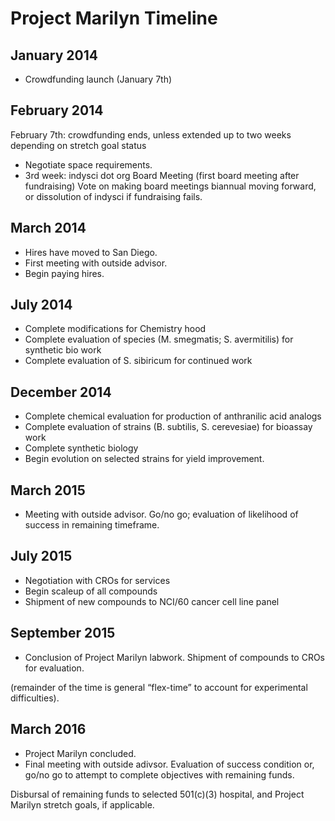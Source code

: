 Project Marilyn Timeline
========================

January 2014
------------
* Crowdfunding launch (January 7th)

February 2014
-------------
February 7th: crowdfunding ends, unless extended up to two weeks depending on stretch goal status

* Negotiate space requirements.
* 3rd week:  indysci dot org Board Meeting (first board meeting after fundraising)  Vote on making board meetings biannual moving forward, or dissolution of indysci if fundraising fails.

March 2014
----------
* Hires have moved to San Diego. 
* First meeting with outside advisor.
* Begin paying hires.

July 2014
---------
* Complete modifications for Chemistry hood
* Complete evaluation of species (M. smegmatis; S. avermitilis) for synthetic bio work
* Complete evaluation of S. sibiricum for continued work

December 2014
-------------
* Complete chemical evaluation for production of anthranilic acid analogs
* Complete evaluation of strains (B. subtilis, S. cerevesiae) for bioassay work
* Complete synthetic biology
* Begin evolution on selected strains for yield improvement.

March 2015
----------
* Meeting with outside advisor.  Go/no go; evaluation of likelihood of success in remaining timeframe.

July 2015
---------
* Negotiation with CROs for services
* Begin scaleup of all compounds
* Shipment of new compounds to NCI/60 cancer cell line panel

September 2015
--------------
* Conclusion of Project Marilyn labwork.  Shipment of compounds to CROs for evaluation.

(remainder of the time is general “flex-time” to account for experimental difficulties).

March 2016
----------
* Project Marilyn concluded.
* Final meeting with outside adivsor.  Evaluation of success condition or, go/no go to attempt to complete objectives with remaining funds.

Disbursal of remaining funds to selected 501(c)(3) hospital, and Project Marilyn stretch goals, if applicable.
